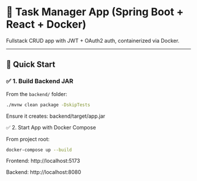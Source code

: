 # 🧩 Task Manager App (Spring Boot + React + Docker)

  

Fullstack CRUD app with JWT + OAuth2 auth, containerized via Docker.
  

---

## 🚀 Quick Start


### ✅ 1. Build Backend JAR


From the `backend/` folder:

```bash
./mvnw clean package -DskipTests
```

Ensure it creates: backend/target/app.jar


✅ 2. Start App with Docker Compose

From project root:

```bash
docker-compose up --build
```

Frontend: http://localhost:5173

Backend: http://localhost:8080